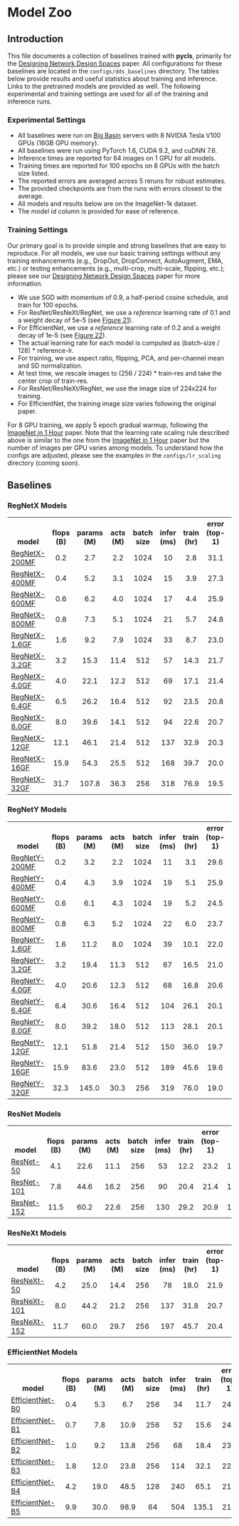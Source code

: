# Model Zoo

## Introduction

This file documents a collection of baselines trained with **pycls**, primarily for the [Designing Network Design Spaces](https://arxiv.org/abs/2003.13678) paper. All configurations for these baselines are located in the `configs/dds_baselines` directory. The tables below provide results and useful statistics about training and inference. Links to the pretrained models are provided as well. The following experimental and training settings are used for all of the training and inference runs.

### Experimental Settings

- All baselines were run on [Big Basin](https://code.facebook.com/posts/1835166200089399/introducing-big-basin) servers with 8 NVIDIA Tesla V100 GPUs (16GB GPU memory).
- All baselines were run using PyTorch 1.6, CUDA 9.2, and cuDNN 7.6.
- Inference times are reported for 64 images on 1 GPU for all models.
- Training times are reported for 100 epochs on 8 GPUs with the batch size listed.
- The reported errors are averaged across 5 reruns for robust estimates.
- The provided checkpoints are from the runs with errors closest to the average.
- All models and results below are on the ImageNet-1k dataset.
- The *model id* column is provided for ease of reference.

### Training Settings

Our primary goal is to provide simple and strong baselines that are easy to reproduce. For all models, we use our basic training settings without any training enhancements (e.g., DropOut, DropConnect, AutoAugment, EMA, etc.) or testing enhancements (e.g., multi-crop, multi-scale, flipping, etc.); please see our [Designing Network Design Spaces](https://arxiv.org/abs/2003.13678) paper for more information.

- We use SGD with momentum of 0.9, a half-period cosine schedule, and train for 100 epochs.
- For ResNet/ResNeXt/RegNet, we use a *reference* learning rate of 0.1 and a weight decay of 5e-5 (see [Figure 21](https://arxiv.org/abs/2003.13678)).
- For EfficientNet, we use a *reference* learning rate of 0.2 and a weight decay of 1e-5 (see [Figure 22](https://arxiv.org/abs/2003.13678)).
- The actual learning rate for each model is computed as (batch-size / 128) * reference-lr.
- For training, we use aspect ratio, flipping, PCA, and per-channel mean and SD normalization.
- At test time, we rescale images to (256 / 224) * train-res and take the center crop of train-res.
- For ResNet/ResNeXt/RegNet, we use the image size of 224x224 for training.
- For EfficientNet, the training image size varies following the original paper.

For 8 GPU training, we apply 5 epoch gradual warmup, following the [ImageNet in 1 Hour](https://arxiv.org/abs/1706.02677) paper. Note that the learning rate scaling rule described above is similar to the one from the [ImageNet in 1 Hour](https://arxiv.org/abs/1706.02677) paper but the number of images per GPU varies among models. To understand how the configs are adjusted, please see the examples in the `configs/lr_scaling` directory (coming soon).

## Baselines

### RegNetX Models

<table><tbody>
<!-- START RegNetX TABLE -->
<!-- TABLE HEADER -->
<th valign="bottom">model</th>
<th valign="bottom">flops<br/>(B)</th>
<th valign="bottom">params<br/>(M)</th>
<th valign="bottom">acts<br/>(M)</th>
<th valign="bottom">batch<br/>size</th>
<th valign="bottom">infer<br/>(ms)</th>
<th valign="bottom">train<br/>(hr)</th>
<th valign="bottom">error<br/>(top-1)</th>
<th valign="bottom">model id</th>
<th valign="bottom">download</th>
<!-- TABLE BODY -->
<!-- ROW RegNetX-200MF -->
<tr>
<td align="left"><a href="configs/dds_baselines/regnetx/RegNetX-200MF_dds_8gpu.yaml">RegNetX-200MF</a></td>
<td align="center">0.2</td>
<td align="center">2.7</td>
<td align="center">2.2</td>
<td align="center">1024</td>
<td align="center">10</td>
<td align="center">2.8</td>
<td align="center">31.1</td>
<td align="center">160905981</td>
<td align="center"><a href="https://dl.fbaipublicfiles.com/pycls/dds_baselines/160905981/RegNetX-200MF_dds_8gpu.pyth">model</a></td>
</tr>
<!-- ROW RegNetX-400MF -->
<tr>
<td align="left"><a href="configs/dds_baselines/regnetx/RegNetX-400MF_dds_8gpu.yaml">RegNetX-400MF</a></td>
<td align="center">0.4</td>
<td align="center">5.2</td>
<td align="center">3.1</td>
<td align="center">1024</td>
<td align="center">15</td>
<td align="center">3.9</td>
<td align="center">27.3</td>
<td align="center">160905967</td>
<td align="center"><a href="https://dl.fbaipublicfiles.com/pycls/dds_baselines/160905967/RegNetX-400MF_dds_8gpu.pyth">model</a></td>
</tr>
<!-- ROW RegNetX-600MF -->
<tr>
<td align="left"><a href="configs/dds_baselines/regnetx/RegNetX-600MF_dds_8gpu.yaml">RegNetX-600MF</a></td>
<td align="center">0.6</td>
<td align="center">6.2</td>
<td align="center">4.0</td>
<td align="center">1024</td>
<td align="center">17</td>
<td align="center">4.4</td>
<td align="center">25.9</td>
<td align="center">160906442</td>
<td align="center"><a href="https://dl.fbaipublicfiles.com/pycls/dds_baselines/160906442/RegNetX-600MF_dds_8gpu.pyth">model</a></td>
</tr>
<!-- ROW RegNetX-800MF -->
<tr>
<td align="left"><a href="configs/dds_baselines/regnetx/RegNetX-800MF_dds_8gpu.yaml">RegNetX-800MF</a></td>
<td align="center">0.8</td>
<td align="center">7.3</td>
<td align="center">5.1</td>
<td align="center">1024</td>
<td align="center">21</td>
<td align="center">5.7</td>
<td align="center">24.8</td>
<td align="center">160906036</td>
<td align="center"><a href="https://dl.fbaipublicfiles.com/pycls/dds_baselines/160906036/RegNetX-800MF_dds_8gpu.pyth">model</a></td>
</tr>
<!-- ROW RegNetX-1.6GF -->
<tr>
<td align="left"><a href="configs/dds_baselines/regnetx/RegNetX-1.6GF_dds_8gpu.yaml">RegNetX-1.6GF</a></td>
<td align="center">1.6</td>
<td align="center">9.2</td>
<td align="center">7.9</td>
<td align="center">1024</td>
<td align="center">33</td>
<td align="center">8.7</td>
<td align="center">23.0</td>
<td align="center">160990626</td>
<td align="center"><a href="https://dl.fbaipublicfiles.com/pycls/dds_baselines/160990626/RegNetX-1.6GF_dds_8gpu.pyth">model</a></td>
</tr>
<!-- ROW RegNetX-3.2GF -->
<tr>
<td align="left"><a href="configs/dds_baselines/regnetx/RegNetX-3.2GF_dds_8gpu.yaml">RegNetX-3.2GF</a></td>
<td align="center">3.2</td>
<td align="center">15.3</td>
<td align="center">11.4</td>
<td align="center">512</td>
<td align="center">57</td>
<td align="center">14.3</td>
<td align="center">21.7</td>
<td align="center">160906139</td>
<td align="center"><a href="https://dl.fbaipublicfiles.com/pycls/dds_baselines/160906139/RegNetX-3.2GF_dds_8gpu.pyth">model</a></td>
</tr>
<!-- ROW RegNetX-4.0GF -->
<tr>
<td align="left"><a href="configs/dds_baselines/regnetx/RegNetX-4.0GF_dds_8gpu.yaml">RegNetX-4.0GF</a></td>
<td align="center">4.0</td>
<td align="center">22.1</td>
<td align="center">12.2</td>
<td align="center">512</td>
<td align="center">69</td>
<td align="center">17.1</td>
<td align="center">21.4</td>
<td align="center">160906383</td>
<td align="center"><a href="https://dl.fbaipublicfiles.com/pycls/dds_baselines/160906383/RegNetX-4.0GF_dds_8gpu.pyth">model</a></td>
</tr>
<!-- ROW RegNetX-6.4GF -->
<tr>
<td align="left"><a href="configs/dds_baselines/regnetx/RegNetX-6.4GF_dds_8gpu.yaml">RegNetX-6.4GF</a></td>
<td align="center">6.5</td>
<td align="center">26.2</td>
<td align="center">16.4</td>
<td align="center">512</td>
<td align="center">92</td>
<td align="center">23.5</td>
<td align="center">20.8</td>
<td align="center">161116590</td>
<td align="center"><a href="https://dl.fbaipublicfiles.com/pycls/dds_baselines/161116590/RegNetX-6.4GF_dds_8gpu.pyth">model</a></td>
</tr>
<!-- ROW RegNetX-8.0GF -->
<tr>
<td align="left"><a href="configs/dds_baselines/regnetx/RegNetX-8.0GF_dds_8gpu.yaml">RegNetX-8.0GF</a></td>
<td align="center">8.0</td>
<td align="center">39.6</td>
<td align="center">14.1</td>
<td align="center">512</td>
<td align="center">94</td>
<td align="center">22.6</td>
<td align="center">20.7</td>
<td align="center">161107726</td>
<td align="center"><a href="https://dl.fbaipublicfiles.com/pycls/dds_baselines/161107726/RegNetX-8.0GF_dds_8gpu.pyth">model</a></td>
</tr>
<!-- ROW RegNetX-12GF -->
<tr>
<td align="left"><a href="configs/dds_baselines/regnetx/RegNetX-12GF_dds_8gpu.yaml">RegNetX-12GF</a></td>
<td align="center">12.1</td>
<td align="center">46.1</td>
<td align="center">21.4</td>
<td align="center">512</td>
<td align="center">137</td>
<td align="center">32.9</td>
<td align="center">20.3</td>
<td align="center">160906020</td>
<td align="center"><a href="https://dl.fbaipublicfiles.com/pycls/dds_baselines/160906020/RegNetX-12GF_dds_8gpu.pyth">model</a></td>
</tr>
<!-- ROW RegNetX-16GF -->
<tr>
<td align="left"><a href="configs/dds_baselines/regnetx/RegNetX-16GF_dds_8gpu.yaml">RegNetX-16GF</a></td>
<td align="center">15.9</td>
<td align="center">54.3</td>
<td align="center">25.5</td>
<td align="center">512</td>
<td align="center">168</td>
<td align="center">39.7</td>
<td align="center">20.0</td>
<td align="center">158460855</td>
<td align="center"><a href="https://dl.fbaipublicfiles.com/pycls/dds_baselines/158460855/RegNetX-16GF_dds_8gpu.pyth">model</a></td>
</tr>
<!-- ROW RegNetX-32GF -->
<tr>
<td align="left"><a href="configs/dds_baselines/regnetx/RegNetX-32GF_dds_8gpu.yaml">RegNetX-32GF</a></td>
<td align="center">31.7</td>
<td align="center">107.8</td>
<td align="center">36.3</td>
<td align="center">256</td>
<td align="center">318</td>
<td align="center">76.9</td>
<td align="center">19.5</td>
<td align="center">158188473</td>
<td align="center"><a href="https://dl.fbaipublicfiles.com/pycls/dds_baselines/158188473/RegNetX-32GF_dds_8gpu.pyth">model</a></td>
</tr>
<!-- END RegNetX TABLE -->
</tbody></table>

### RegNetY Models

<table><tbody>
<!-- START RegNetY TABLE -->
<!-- TABLE HEADER -->
<th valign="bottom">model</th>
<th valign="bottom">flops<br/>(B)</th>
<th valign="bottom">params<br/>(M)</th>
<th valign="bottom">acts<br/>(M)</th>
<th valign="bottom">batch<br/>size</th>
<th valign="bottom">infer<br/>(ms)</th>
<th valign="bottom">train<br/>(hr)</th>
<th valign="bottom">error<br/>(top-1)</th>
<th valign="bottom">model id</th>
<th valign="bottom">download</th>
<!-- TABLE BODY -->
<!-- ROW RegNetY-200MF -->
<tr>
<td align="left"><a href="configs/dds_baselines/regnety/RegNetY-200MF_dds_8gpu.yaml">RegNetY-200MF</a></td>
<td align="center">0.2</td>
<td align="center">3.2</td>
<td align="center">2.2</td>
<td align="center">1024</td>
<td align="center">11</td>
<td align="center">3.1</td>
<td align="center">29.6</td>
<td align="center">176245422</td>
<td align="center"><a href="https://dl.fbaipublicfiles.com/pycls/dds_baselines/176245422/RegNetY-200MF_dds_8gpu.pyth">model</a></td>
</tr>
<!-- ROW RegNetY-400MF -->
<tr>
<td align="left"><a href="configs/dds_baselines/regnety/RegNetY-400MF_dds_8gpu.yaml">RegNetY-400MF</a></td>
<td align="center">0.4</td>
<td align="center">4.3</td>
<td align="center">3.9</td>
<td align="center">1024</td>
<td align="center">19</td>
<td align="center">5.1</td>
<td align="center">25.9</td>
<td align="center">160906449</td>
<td align="center"><a href="https://dl.fbaipublicfiles.com/pycls/dds_baselines/160906449/RegNetY-400MF_dds_8gpu.pyth">model</a></td>
</tr>
<!-- ROW RegNetY-600MF -->
<tr>
<td align="left"><a href="configs/dds_baselines/regnety/RegNetY-600MF_dds_8gpu.yaml">RegNetY-600MF</a></td>
<td align="center">0.6</td>
<td align="center">6.1</td>
<td align="center">4.3</td>
<td align="center">1024</td>
<td align="center">19</td>
<td align="center">5.2</td>
<td align="center">24.5</td>
<td align="center">160981443</td>
<td align="center"><a href="https://dl.fbaipublicfiles.com/pycls/dds_baselines/160981443/RegNetY-600MF_dds_8gpu.pyth">model</a></td>
</tr>
<!-- ROW RegNetY-800MF -->
<tr>
<td align="left"><a href="configs/dds_baselines/regnety/RegNetY-800MF_dds_8gpu.yaml">RegNetY-800MF</a></td>
<td align="center">0.8</td>
<td align="center">6.3</td>
<td align="center">5.2</td>
<td align="center">1024</td>
<td align="center">22</td>
<td align="center">6.0</td>
<td align="center">23.7</td>
<td align="center">160906567</td>
<td align="center"><a href="https://dl.fbaipublicfiles.com/pycls/dds_baselines/160906567/RegNetY-800MF_dds_8gpu.pyth">model</a></td>
</tr>
<!-- ROW RegNetY-1.6GF -->
<tr>
<td align="left"><a href="configs/dds_baselines/regnety/RegNetY-1.6GF_dds_8gpu.yaml">RegNetY-1.6GF</a></td>
<td align="center">1.6</td>
<td align="center">11.2</td>
<td align="center">8.0</td>
<td align="center">1024</td>
<td align="center">39</td>
<td align="center">10.1</td>
<td align="center">22.0</td>
<td align="center">160906681</td>
<td align="center"><a href="https://dl.fbaipublicfiles.com/pycls/dds_baselines/160906681/RegNetY-1.6GF_dds_8gpu.pyth">model</a></td>
</tr>
<!-- ROW RegNetY-3.2GF -->
<tr>
<td align="left"><a href="configs/dds_baselines/regnety/RegNetY-3.2GF_dds_8gpu.yaml">RegNetY-3.2GF</a></td>
<td align="center">3.2</td>
<td align="center">19.4</td>
<td align="center">11.3</td>
<td align="center">512</td>
<td align="center">67</td>
<td align="center">16.5</td>
<td align="center">21.0</td>
<td align="center">160906834</td>
<td align="center"><a href="https://dl.fbaipublicfiles.com/pycls/dds_baselines/160906834/RegNetY-3.2GF_dds_8gpu.pyth">model</a></td>
</tr>
<!-- ROW RegNetY-4.0GF -->
<tr>
<td align="left"><a href="configs/dds_baselines/regnety/RegNetY-4.0GF_dds_8gpu.yaml">RegNetY-4.0GF</a></td>
<td align="center">4.0</td>
<td align="center">20.6</td>
<td align="center">12.3</td>
<td align="center">512</td>
<td align="center">68</td>
<td align="center">16.8</td>
<td align="center">20.6</td>
<td align="center">160906838</td>
<td align="center"><a href="https://dl.fbaipublicfiles.com/pycls/dds_baselines/160906838/RegNetY-4.0GF_dds_8gpu.pyth">model</a></td>
</tr>
<!-- ROW RegNetY-6.4GF -->
<tr>
<td align="left"><a href="configs/dds_baselines/regnety/RegNetY-6.4GF_dds_8gpu.yaml">RegNetY-6.4GF</a></td>
<td align="center">6.4</td>
<td align="center">30.6</td>
<td align="center">16.4</td>
<td align="center">512</td>
<td align="center">104</td>
<td align="center">26.1</td>
<td align="center">20.1</td>
<td align="center">160907112</td>
<td align="center"><a href="https://dl.fbaipublicfiles.com/pycls/dds_baselines/160907112/RegNetY-6.4GF_dds_8gpu.pyth">model</a></td>
</tr>
<!-- ROW RegNetY-8.0GF -->
<tr>
<td align="left"><a href="configs/dds_baselines/regnety/RegNetY-8.0GF_dds_8gpu.yaml">RegNetY-8.0GF</a></td>
<td align="center">8.0</td>
<td align="center">39.2</td>
<td align="center">18.0</td>
<td align="center">512</td>
<td align="center">113</td>
<td align="center">28.1</td>
<td align="center">20.1</td>
<td align="center">161160905</td>
<td align="center"><a href="https://dl.fbaipublicfiles.com/pycls/dds_baselines/161160905/RegNetY-8.0GF_dds_8gpu.pyth">model</a></td>
</tr>
<!-- ROW RegNetY-12GF -->
<tr>
<td align="left"><a href="configs/dds_baselines/regnety/RegNetY-12GF_dds_8gpu.yaml">RegNetY-12GF</a></td>
<td align="center">12.1</td>
<td align="center">51.8</td>
<td align="center">21.4</td>
<td align="center">512</td>
<td align="center">150</td>
<td align="center">36.0</td>
<td align="center">19.7</td>
<td align="center">160907100</td>
<td align="center"><a href="https://dl.fbaipublicfiles.com/pycls/dds_baselines/160907100/RegNetY-12GF_dds_8gpu.pyth">model</a></td>
</tr>
<!-- ROW RegNetY-16GF -->
<tr>
<td align="left"><a href="configs/dds_baselines/regnety/RegNetY-16GF_dds_8gpu.yaml">RegNetY-16GF</a></td>
<td align="center">15.9</td>
<td align="center">83.6</td>
<td align="center">23.0</td>
<td align="center">512</td>
<td align="center">189</td>
<td align="center">45.6</td>
<td align="center">19.6</td>
<td align="center">161303400</td>
<td align="center"><a href="https://dl.fbaipublicfiles.com/pycls/dds_baselines/161303400/RegNetY-16GF_dds_8gpu.pyth">model</a></td>
</tr>
<!-- ROW RegNetY-32GF -->
<tr>
<td align="left"><a href="configs/dds_baselines/regnety/RegNetY-32GF_dds_8gpu.yaml">RegNetY-32GF</a></td>
<td align="center">32.3</td>
<td align="center">145.0</td>
<td align="center">30.3</td>
<td align="center">256</td>
<td align="center">319</td>
<td align="center">76.0</td>
<td align="center">19.0</td>
<td align="center">161277763</td>
<td align="center"><a href="https://dl.fbaipublicfiles.com/pycls/dds_baselines/161277763/RegNetY-32GF_dds_8gpu.pyth">model</a></td>
</tr>
<!-- END RegNetY TABLE -->
</tbody></table>

### ResNet Models

<table><tbody>
<!-- START ResNet TABLE -->
<!-- TABLE HEADER -->
<th valign="bottom">model</th>
<th valign="bottom">flops<br/>(B)</th>
<th valign="bottom">params<br/>(M)</th>
<th valign="bottom">acts<br/>(M)</th>
<th valign="bottom">batch<br/>size</th>
<th valign="bottom">infer<br/>(ms)</th>
<th valign="bottom">train<br/>(hr)</th>
<th valign="bottom">error<br/>(top-1)</th>
<th valign="bottom">model id</th>
<th valign="bottom">download</th>
<!-- TABLE BODY -->
<!-- ROW ResNet-50 -->
<tr>
<td align="left"><a href="configs/dds_baselines/resnet/R-50-1x64d_dds_8gpu.yaml">ResNet-50</a></td>
<td align="center">4.1</td>
<td align="center">22.6</td>
<td align="center">11.1</td>
<td align="center">256</td>
<td align="center">53</td>
<td align="center">12.2</td>
<td align="center">23.2</td>
<td align="center">161235311</td>
<td align="center"><a href="https://dl.fbaipublicfiles.com/pycls/dds_baselines/161235311/R-50-1x64d_dds_8gpu.pyth">model</a></td>
</tr>
<!-- ROW ResNet-101 -->
<tr>
<td align="left"><a href="configs/dds_baselines/resnet/R-101-1x64d_dds_8gpu.yaml">ResNet-101</a></td>
<td align="center">7.8</td>
<td align="center">44.6</td>
<td align="center">16.2</td>
<td align="center">256</td>
<td align="center">90</td>
<td align="center">20.4</td>
<td align="center">21.4</td>
<td align="center">161167170</td>
<td align="center"><a href="https://dl.fbaipublicfiles.com/pycls/dds_baselines/161167170/R-101-1x64d_dds_8gpu.pyth">model</a></td>
</tr>
<!-- ROW ResNet-152 -->
<tr>
<td align="left"><a href="configs/dds_baselines/resnet/R-152-1x64d_dds_8gpu.yaml">ResNet-152</a></td>
<td align="center">11.5</td>
<td align="center">60.2</td>
<td align="center">22.6</td>
<td align="center">256</td>
<td align="center">130</td>
<td align="center">29.2</td>
<td align="center">20.9</td>
<td align="center">161167467</td>
<td align="center"><a href="https://dl.fbaipublicfiles.com/pycls/dds_baselines/161167467/R-152-1x64d_dds_8gpu.pyth">model</a></td>
</tr>
<!-- END ResNet TABLE -->
</tbody></table>

### ResNeXt Models

<table><tbody>
<!-- START ResNeXt TABLE -->
<!-- TABLE HEADER -->
<th valign="bottom">model</th>
<th valign="bottom">flops<br/>(B)</th>
<th valign="bottom">params<br/>(M)</th>
<th valign="bottom">acts<br/>(M)</th>
<th valign="bottom">batch<br/>size</th>
<th valign="bottom">infer<br/>(ms)</th>
<th valign="bottom">train<br/>(hr)</th>
<th valign="bottom">error<br/>(top-1)</th>
<th valign="bottom">model id</th>
<th valign="bottom">download</th>
<!-- TABLE BODY -->
<!-- ROW ResNeXt-50 -->
<tr>
<td align="left"><a href="configs/dds_baselines/resnext/X-50-32x4d_dds_8gpu.yaml">ResNeXt-50</a></td>
<td align="center">4.2</td>
<td align="center">25.0</td>
<td align="center">14.4</td>
<td align="center">256</td>
<td align="center">78</td>
<td align="center">18.0</td>
<td align="center">21.9</td>
<td align="center">161167411</td>
<td align="center"><a href="https://dl.fbaipublicfiles.com/pycls/dds_baselines/161167411/X-50-32x4d_dds_8gpu.pyth">model</a></td>
</tr>
<!-- ROW ResNeXt-101 -->
<tr>
<td align="left"><a href="configs/dds_baselines/resnext/X-101-32x4d_dds_8gpu.yaml">ResNeXt-101</a></td>
<td align="center">8.0</td>
<td align="center">44.2</td>
<td align="center">21.2</td>
<td align="center">256</td>
<td align="center">137</td>
<td align="center">31.8</td>
<td align="center">20.7</td>
<td align="center">161167590</td>
<td align="center"><a href="https://dl.fbaipublicfiles.com/pycls/dds_baselines/161167590/X-101-32x4d_dds_8gpu.pyth">model</a></td>
</tr>
<!-- ROW ResNeXt-152 -->
<tr>
<td align="left"><a href="configs/dds_baselines/resnext/X-152-32x4d_dds_8gpu.yaml">ResNeXt-152</a></td>
<td align="center">11.7</td>
<td align="center">60.0</td>
<td align="center">29.7</td>
<td align="center">256</td>
<td align="center">197</td>
<td align="center">45.7</td>
<td align="center">20.4</td>
<td align="center">162471172</td>
<td align="center"><a href="https://dl.fbaipublicfiles.com/pycls/dds_baselines/162471172/X-152-32x4d_dds_8gpu.pyth">model</a></td>
</tr>
<!-- END ResNeXt TABLE -->
</tbody></table>

### EfficientNet Models

<table><tbody>
<!-- START EfficientNet TABLE -->
<!-- TABLE HEADER -->
<th valign="bottom">model</th>
<th valign="bottom">flops<br/>(B)</th>
<th valign="bottom">params<br/>(M)</th>
<th valign="bottom">acts<br/>(M)</th>
<th valign="bottom">batch<br/>size</th>
<th valign="bottom">infer<br/>(ms)</th>
<th valign="bottom">train<br/>(hr)</th>
<th valign="bottom">error<br/>(top-1)</th>
<th valign="bottom">model id</th>
<th valign="bottom">download</th>
<!-- TABLE BODY -->
<!-- ROW EfficientNet-B0 -->
<tr>
<td align="left"><a href="configs/dds_baselines/effnet/EN-B0_dds_8gpu.yaml">EfficientNet-B0</a></td>
<td align="center">0.4</td>
<td align="center">5.3</td>
<td align="center">6.7</td>
<td align="center">256</td>
<td align="center">34</td>
<td align="center">11.7</td>
<td align="center">24.9</td>
<td align="center">161305613</td>
<td align="center"><a href="https://dl.fbaipublicfiles.com/pycls/dds_baselines/161305613/EN-B0_dds_8gpu.pyth">model</a></td>
</tr>
<!-- ROW EfficientNet-B1 -->
<tr>
<td align="left"><a href="configs/dds_baselines/effnet/EN-B1_dds_8gpu.yaml">EfficientNet-B1</a></td>
<td align="center">0.7</td>
<td align="center">7.8</td>
<td align="center">10.9</td>
<td align="center">256</td>
<td align="center">52</td>
<td align="center">15.6</td>
<td align="center">24.1</td>
<td align="center">161304979</td>
<td align="center"><a href="https://dl.fbaipublicfiles.com/pycls/dds_baselines/161304979/EN-B1_dds_8gpu.pyth">model</a></td>
</tr>
<!-- ROW EfficientNet-B2 -->
<tr>
<td align="left"><a href="configs/dds_baselines/effnet/EN-B2_dds_8gpu.yaml">EfficientNet-B2</a></td>
<td align="center">1.0</td>
<td align="center">9.2</td>
<td align="center">13.8</td>
<td align="center">256</td>
<td align="center">68</td>
<td align="center">18.4</td>
<td align="center">23.4</td>
<td align="center">161305015</td>
<td align="center"><a href="https://dl.fbaipublicfiles.com/pycls/dds_baselines/161305015/EN-B2_dds_8gpu.pyth">model</a></td>
</tr>
<!-- ROW EfficientNet-B3 -->
<tr>
<td align="left"><a href="configs/dds_baselines/effnet/EN-B3_dds_8gpu.yaml">EfficientNet-B3</a></td>
<td align="center">1.8</td>
<td align="center">12.0</td>
<td align="center">23.8</td>
<td align="center">256</td>
<td align="center">114</td>
<td align="center">32.1</td>
<td align="center">22.5</td>
<td align="center">161305060</td>
<td align="center"><a href="https://dl.fbaipublicfiles.com/pycls/dds_baselines/161305060/EN-B3_dds_8gpu.pyth">model</a></td>
</tr>
<!-- ROW EfficientNet-B4 -->
<tr>
<td align="left"><a href="configs/dds_baselines/effnet/EN-B4_dds_8gpu.yaml">EfficientNet-B4</a></td>
<td align="center">4.2</td>
<td align="center">19.0</td>
<td align="center">48.5</td>
<td align="center">128</td>
<td align="center">240</td>
<td align="center">65.1</td>
<td align="center">21.2</td>
<td align="center">161305098</td>
<td align="center"><a href="https://dl.fbaipublicfiles.com/pycls/dds_baselines/161305098/EN-B4_dds_8gpu.pyth">model</a></td>
</tr>
<!-- ROW EfficientNet-B5 -->
<tr>
<td align="left"><a href="configs/dds_baselines/effnet/EN-B5_dds_8gpu.yaml">EfficientNet-B5</a></td>
<td align="center">9.9</td>
<td align="center">30.0</td>
<td align="center">98.9</td>
<td align="center">64</td>
<td align="center">504</td>
<td align="center">135.1</td>
<td align="center">21.5</td>
<td align="center">161305138</td>
<td align="center"><a href="https://dl.fbaipublicfiles.com/pycls/dds_baselines/161305138/EN-B5_dds_8gpu.pyth">model</a></td>
</tr>
<!-- END EfficientNet TABLE -->
</tbody></table>
